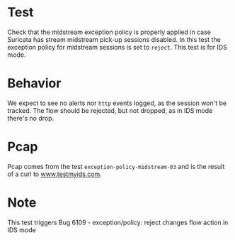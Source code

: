 # Test

Check that the midstream exception policy is properly applied in case Suricata
has stream midstream pick-up sessions disabled. In this test the exception policy
for midstream sessions is set to ``reject``. This test is for IDS mode.

# Behavior

We expect to see no alerts nor ``http`` events logged, as the session won't be
tracked. The flow should be rejected, but not dropped, as in IDS mode there's no
drop.

# Pcap

Pcap comes from the test ``exception-policy-midstream-03`` and is the result of a
curl to www.testmyids.com.

# Note

This test triggers Bug 6109 - exception/policy: reject changes flow action in IDS mode
